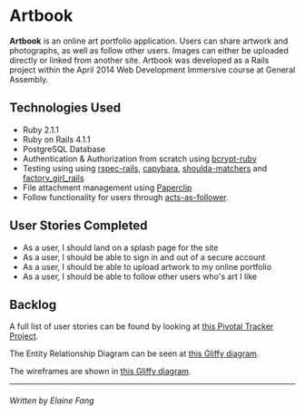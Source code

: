 Artbook
=========

**Artbook** is an online art portfolio application. Users can share artwork and photographs, as well as follow other users. Images can either be uploaded directly or linked from another site. Artbook was developed as a Rails project within the April 2014 Web Development Immersive course at General Assembly.

Technologies Used
----

  - Ruby 2.1.1
  - Ruby on Rails 4.1.1
  - PostgreSQL Database
  - Authentication & Authorization from scratch using [bcrypt-ruby](http://bcrypt-ruby.rubyforge.org/)
  - Testing using using [rspec-rails](https://github.com/rspec/rspec-rails), [capybara](https://github.com/jnicklas/capybara), [shoulda-matchers](https://github.com/thoughtbot/shoulda-matchers) and [factory_girl_rails](https://github.com/thoughtbot/factory_girl_rails)
  - File attachment management using [Paperclip](https://github.com/thoughtbot/paperclip)
  - Follow functionality for users through [acts-as-follower](https://github.com/tcocca/acts_as_follower).

User Stories Completed
----

* As a user, I should land on a splash page for the site
* As a user, I should be able to sign in and out of a secure account
* As a user, I should be able to upload artwork to my online portfolio
* As a user, I should be able to follow other users who's art I like


Backlog
----
A full list of user stories can be found by looking at [this Pivotal Tracker Project](https://www.pivotaltracker.com/s/projects/1086754).

The Entity Relationship Diagram can be seen at [this Gliffy diagram](http://www.gliffy.com/go/publish/5796496).

The wireframes are shown in [this Gliffy diagram](http://www.gliffy.com/go/publish/5797273).

---
###### Written by Elaine Fang
